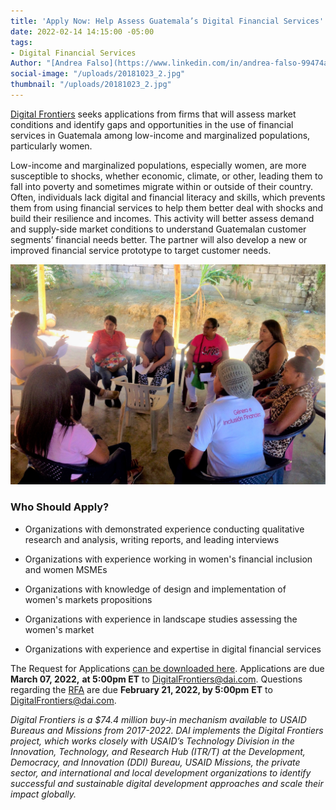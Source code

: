 ```yaml
---
title: 'Apply Now: Help Assess Guatemala’s Digital Financial Services'
date: 2022-02-14 14:15:00 -05:00
tags:
- Digital Financial Services
Author: "[Andrea Falso](https://www.linkedin.com/in/andrea-falso-99474a103/)"
social-image: "/uploads/20181023_2.jpg"
thumbnail: "/uploads/20181023_2.jpg"
---
```


[Digital Frontiers](https://www.dai.com/our-work/projects/worldwide-digital-frontiers-df) seeks applications from firms that will assess market conditions and identify gaps and opportunities in the use of financial services in Guatemala among low-income and marginalized populations, particularly women.

Low-income and marginalized populations, especially women, are more susceptible to shocks, whether economic, climate, or other, leading them to fall into poverty and sometimes migrate within or outside of their country. Often, individuals lack digital and financial literacy and skills, which prevents them from using financial services to help them better deal with shocks and build their resilience and incomes. This activity will better assess demand and supply-side market conditions to understand Guatemalan customer segments’ financial needs better. The partner will also develop a new or improved financial service prototype to target customer needs.

![20181023_2.jpg](/uploads/20181023_2.jpg)

### Who Should Apply?

* Organizations with demonstrated experience conducting qualitative research and analysis, writing reports, and leading interviews

* Organizations with experience working in women's financial inclusion and women MSMEs

* Organizations with knowledge of design and implementation of women's markets propositions

* Organizations with experience in landscape studies assessing the women's market

* Organizations with experience and expertise in digital financial services

The Request for Applications [can be downloaded here](https://dai-assets.s3.amazonaws.com/rfps/RFA%202022-06%20Guatemala%20DFS%20Assessment.pdf). Applications are due **March 07, 2022,** **at 5:00pm ET** to [DigitalFrontiers@dai.com](mailto:DigitalFrontiers@dai.com). Questions regarding the [RFA](https://dai-assets.s3.amazonaws.com/rfps/RFA%202022-06%20Guatemala%20DFS%20Assessment.pdf) are due **February 21, 2022, by 5:00pm** **ET** to [DigitalFrontiers@dai.com](mailto:DigitalFrontiers@dai.com).

*Digital Frontiers is a $74.4 million buy-in mechanism available to USAID Bureaus and Missions from 2017-2022. DAI implements the Digital Frontiers project, which works closely with USAID’s Technology Division in the Innovation, Technology, and Research Hub (ITR/T) at the Development, Democracy, and Innovation (DDI) Bureau, USAID Missions, the private sector, and international and local development organizations to identify successful and sustainable digital development approaches and scale their impact globally.*